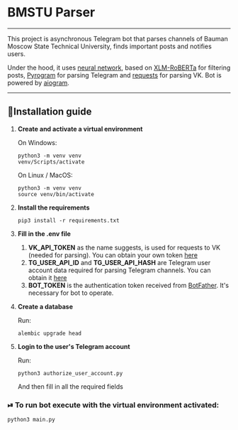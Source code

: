 # BMSTU Parser

---
This project is asynchronous Telegram bot that parses channels of Bauman Moscow State Technical University, finds important posts
and notifies users.

Under the hood, it uses [neural network](https://huggingface.co/HellSoop/BMSTU_parser_model), based on
[XLM-RoBERTa](https://huggingface.co/FacebookAI/xlm-roberta-base) for filtering posts, 
[Pyrogram](https://docs.pyrogram.org/) for parsing Telegram and [requests](https://requests.readthedocs.io/en/latest/)
for parsing VK. Bot is powered by [aiogram](https://aiogram.dev/).

---
## 📜Installation guide
1. **Create and activate a virtual environment**

    On Windows:
    ```shell
    python3 -m venv venv
    venv/Scripts/activate
    ```
    On Linux / MacOS:
    ```shell
    python3 -m venv venv
    source venv/bin/activate
    ```

2. **Install the requirements**
    ```shell
    pip3 install -r requirements.txt
    ```

3. **Fill in the .env file**
   1. **VK_API_TOKEN** as the name suggests, is used for requests to VK (needed for parsing). You can obtain your own token [here](https://id.vk.com/business/go)
   2. **TG_USER_API_ID** and **TG_USER_API_HASH** are Telegram user account data required for parsing Telegram channels. You can obtain it [here](https://core.telegram.org/api/obtaining_api_id)
   3. **BOT_TOKEN** is the authentication token received from [BotFather](https://t.me/BotFather). It's necessary for bot to operate.

4. **Create a database**
    
    Run:
    ```shell
    alembic upgrade head 
    ```

5. **Login to the user's Telegram account**
    
    Run:
    ```shell
    python3 authorize_user_account.py
    ```
   And then fill in all the required fields


### ⏯ **To run bot execute with the virtual environment activated:**
```shell
python3 main.py
```